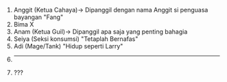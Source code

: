1. Anggit (Ketua Cahaya)-> Dipanggil dengan nama Anggit si penguasa bayangan "Fang"
2. Bima X
3. Anam (Ketua Guil)-> Dipanggil apa saja yang penting bahagia
4. Seiya (Seksi konsumsi) "Tetaplah Bernafas"
5. Adi (Mage/Tank) "Hidup seperti Larry"
6. ---
7. ???